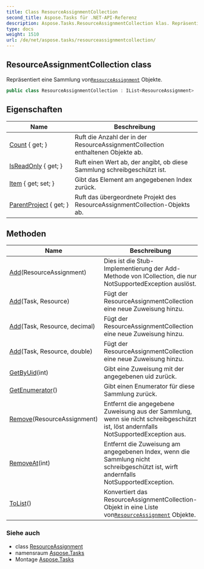 ```yaml
---
title: Class ResourceAssignmentCollection
second_title: Aspose.Tasks für .NET-API-Referenz
description: Aspose.Tasks.ResourceAssignmentCollection klas. Repräsentiert eine Sammlung vonResourceAssignment Objekte.
type: docs
weight: 1510
url: /de/net/aspose.tasks/resourceassignmentcollection/
---
```

## ResourceAssignmentCollection class

Repräsentiert eine Sammlung von[`ResourceAssignment`](../resourceassignment/) Objekte.

```csharp
public class ResourceAssignmentCollection : IList<ResourceAssignment>
```

## Eigenschaften

| Name | Beschreibung |
| --- | --- |
| [Count](../../aspose.tasks/resourceassignmentcollection/count/) { get; } | Ruft die Anzahl der in der ResourceAssignmentCollection enthaltenen Objekte ab. |
| [IsReadOnly](../../aspose.tasks/resourceassignmentcollection/isreadonly/) { get; } | Ruft einen Wert ab, der angibt, ob diese Sammlung schreibgeschützt ist. |
| [Item](../../aspose.tasks/resourceassignmentcollection/item/) { get; set; } | Gibt das Element am angegebenen Index zurück. |
| [ParentProject](../../aspose.tasks/resourceassignmentcollection/parentproject/) { get; } | Ruft das übergeordnete Projekt des ResourceAssignmentCollection-Objekts ab. |

## Methoden

| Name | Beschreibung |
| --- | --- |
| [Add](../../aspose.tasks/resourceassignmentcollection/add/#add_3)(ResourceAssignment) | Dies ist die Stub-Implementierung der Add-Methode von ICollection, die nur NotSupportedException auslöst. |
| [Add](../../aspose.tasks/resourceassignmentcollection/add/#add)(Task, Resource) | Fügt der ResourceAssignmentCollection eine neue Zuweisung hinzu. |
| [Add](../../aspose.tasks/resourceassignmentcollection/add/#add_2)(Task, Resource, decimal) | Fügt der ResourceAssignmentCollection eine neue Zuweisung hinzu. |
| [Add](../../aspose.tasks/resourceassignmentcollection/add/#add_1)(Task, Resource, double) | Fügt der ResourceAssignmentCollection eine neue Zuweisung hinzu. |
| [GetByUid](../../aspose.tasks/resourceassignmentcollection/getbyuid/)(int) | Gibt eine Zuweisung mit der angegebenen uid zurück. |
| [GetEnumerator](../../aspose.tasks/resourceassignmentcollection/getenumerator/)() | Gibt einen Enumerator für diese Sammlung zurück. |
| [Remove](../../aspose.tasks/resourceassignmentcollection/remove/)(ResourceAssignment) | Entfernt die angegebene Zuweisung aus der Sammlung, wenn sie nicht schreibgeschützt ist, löst andernfalls NotSupportedException aus. |
| [RemoveAt](../../aspose.tasks/resourceassignmentcollection/removeat/)(int) | Entfernt die Zuweisung am angegebenen Index, wenn die Sammlung nicht schreibgeschützt ist, wirft andernfalls NotSupportedException. |
| [ToList](../../aspose.tasks/resourceassignmentcollection/tolist/)() | Konvertiert das ResourceAssignmentCollection-Objekt in eine Liste von[`ResourceAssignment`](../resourceassignment/) Objekte. |

### Siehe auch

* class [ResourceAssignment](../resourceassignment/)
* namensraum [Aspose.Tasks](../../aspose.tasks/)
* Montage [Aspose.Tasks](../../)


